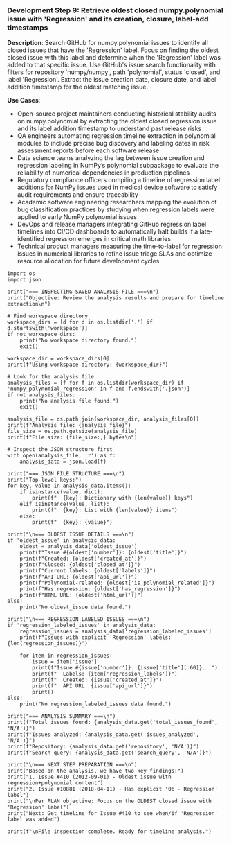 ### Development Step 9: Retrieve oldest closed numpy.polynomial issue with 'Regression' and its creation, closure, label-add timestamps

**Description**: Search GitHub for numpy.polynomial issues to identify all closed issues that have the 'Regression' label. Focus on finding the oldest closed issue with this label and determine when the 'Regression' label was added to that specific issue. Use GitHub's issue search functionality with filters for repository 'numpy/numpy', path 'polynomial', status 'closed', and label 'Regression'. Extract the issue creation date, closure date, and label addition timestamp for the oldest matching issue.

**Use Cases**:
- Open-source project maintainers conducting historical stability audits on numpy.polynomial by extracting the oldest closed regression issue and its label addition timestamp to understand past release risks
- QA engineers automating regression timeline extraction in polynomial modules to include precise bug discovery and labeling dates in risk assessment reports before each software release
- Data science teams analyzing the lag between issue creation and regression labeling in NumPy’s polynomial subpackage to evaluate the reliability of numerical dependencies in production pipelines
- Regulatory compliance officers compiling a timeline of regression label additions for NumPy issues used in medical device software to satisfy audit requirements and ensure traceability
- Academic software engineering researchers mapping the evolution of bug classification practices by studying when regression labels were applied to early NumPy polynomial issues
- DevOps and release managers integrating GitHub regression label timelines into CI/CD dashboards to automatically halt builds if a late-identified regression emerges in critical math libraries
- Technical product managers measuring the time-to-label for regression issues in numerical libraries to refine issue triage SLAs and optimize resource allocation for future development cycles

```
import os
import json

print("=== INSPECTING SAVED ANALYSIS FILE ===\n")
print("Objective: Review the analysis results and prepare for timeline extraction\n")

# Find workspace directory
workspace_dirs = [d for d in os.listdir('.') if d.startswith('workspace')]
if not workspace_dirs:
    print("No workspace directory found.")
    exit()

workspace_dir = workspace_dirs[0]
print(f"Using workspace directory: {workspace_dir}")

# Look for the analysis file
analysis_files = [f for f in os.listdir(workspace_dir) if 'numpy_polynomial_regression' in f and f.endswith('.json')]
if not analysis_files:
    print("No analysis file found.")
    exit()

analysis_file = os.path.join(workspace_dir, analysis_files[0])
print(f"Analysis file: {analysis_file}")
file_size = os.path.getsize(analysis_file)
print(f"File size: {file_size:,} bytes\n")

# Inspect the JSON structure first
with open(analysis_file, 'r') as f:
    analysis_data = json.load(f)

print("=== JSON FILE STRUCTURE ===\n")
print("Top-level keys:")
for key, value in analysis_data.items():
    if isinstance(value, dict):
        print(f"  {key}: Dictionary with {len(value)} keys")
    elif isinstance(value, list):
        print(f"  {key}: List with {len(value)} items")
    else:
        print(f"  {key}: {value}")

print("\n=== OLDEST ISSUE DETAILS ===\n")
if 'oldest_issue' in analysis_data:
    oldest = analysis_data['oldest_issue']
    print(f"Issue #{oldest['number']}: {oldest['title']}")
    print(f"Created: {oldest['created_at']}")
    print(f"Closed: {oldest['closed_at']}")
    print(f"Current labels: {oldest['labels']}")
    print(f"API URL: {oldest['api_url']}")
    print(f"Polynomial-related: {oldest['is_polynomial_related']}")
    print(f"Has regression: {oldest['has_regression']}")
    print(f"HTML URL: {oldest['html_url']}")
else:
    print("No oldest_issue data found.")

print("\n=== REGRESSION LABELED ISSUES ===\n")
if 'regression_labeled_issues' in analysis_data:
    regression_issues = analysis_data['regression_labeled_issues']
    print(f"Issues with explicit 'Regression' labels: {len(regression_issues)}")
    
    for item in regression_issues:
        issue = item['issue']
        print(f"Issue #{issue['number']}: {issue['title'][:60]}...")
        print(f"  Labels: {item['regression_labels']}")
        print(f"  Created: {issue['created_at']}")
        print(f"  API URL: {issue['api_url']}")
        print()
else:
    print("No regression_labeled_issues data found.")

print("=== ANALYSIS SUMMARY ===\n")
print(f"Total issues found: {analysis_data.get('total_issues_found', 'N/A')}")
print(f"Issues analyzed: {analysis_data.get('issues_analyzed', 'N/A')}")
print(f"Repository: {analysis_data.get('repository', 'N/A')}")
print(f"Search query: {analysis_data.get('search_query', 'N/A')}")

print("\n=== NEXT STEP PREPARATION ===\n")
print("Based on the analysis, we have two key findings:")
print("1. Issue #410 (2012-09-01) - Oldest issue with regression+polynomial content")
print("2. Issue #10881 (2018-04-11) - Has explicit '06 - Regression' label")
print("\nPer PLAN objective: Focus on the OLDEST closed issue with 'Regression' label")
print("Next: Get timeline for Issue #410 to see when/if 'Regression' label was added")

print(f"\nFile inspection complete. Ready for timeline analysis.")
```